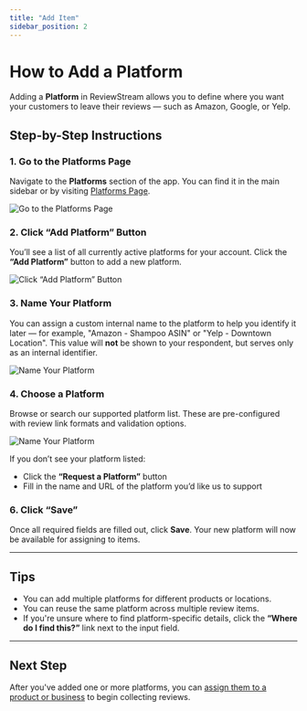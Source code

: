 ```yaml
---
title: "Add Item"
sidebar_position: 2
---
```


# How to Add a Platform

Adding a **Platform** in ReviewStream allows you to define where you want your customers to leave their reviews — such as Amazon, Google, or Yelp.

## Step-by-Step Instructions

### 1. Go to the Platforms Page

Navigate to the **Platforms** section of the app. You can find it in the main sidebar or by visiting [Platforms Page](https://app.reviewstream.ai/platforms).

![Go to the Platforms Page](/img/platforms/platforms.png)

### 2. Click “Add Platform” Button

You’ll see a list of all currently active platforms for your account. Click the **“Add Platform”** button to add a new platform.

![Click “Add Platform” Button](/img/platforms/add_platform.png)

### 3. Name Your Platform

You can assign a custom internal name to the platform to help you identify it later — for example, "Amazon - Shampoo ASIN" or "Yelp - Downtown Location". This value will **not** be shown to your respondent, but serves only as an internal identifier.

![Name Your Platform](/img/platforms/platform_name.png)

### 4. Choose a Platform

Browse or search our supported platform list. These are pre-configured with review link formats and validation options.

![Name Your Platform](/img/platforms/select_platform.png)

If you don’t see your platform listed:

-   Click the **“Request a Platform”** button
-   Fill in the name and URL of the platform you’d like us to support

### 6. Click “Save”

Once all required fields are filled out, click **Save**. Your new platform will now be available for assigning to items.

---

## Tips

-   You can add multiple platforms for different products or locations.
-   You can reuse the same platform across multiple review items.
-   If you're unsure where to find platform-specific details, click the **“Where do I find this?”** link next to the input field.

---

## Next Step

After you've added one or more platforms, you can [assign them to a product or business](../products/add.md) to begin collecting reviews.

